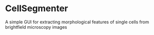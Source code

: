 # CellSegmenter
A simple GUI for extracting morphological features of single cells from brightfield microscopy images

